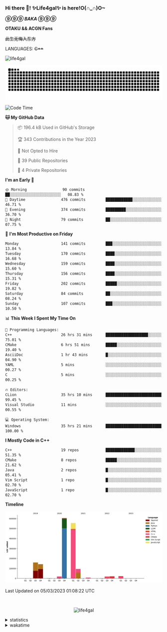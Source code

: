 ### Hi there 👋! ✨Life4gal✨ is here!O(∩_∩)O~

_**⑨⑨⑨ BAKA ⑨⑨⑨**_

**OTAKU && ACGN Fans**

~~此生无悔入东方~~

LANGUAGES: ~~C++~~

<p align="left"> <img src="https://komarev.com/ghpvc/?username=life4gal&label=Profile%20views&color=0e75b6&style=flat" alt="life4gal" /> </p>

![github contribution grid snake animation](https://raw.githubusercontent.com/Life4gal/Life4gal/snake_branch/github-contribution-grid-snake.svg)

<!--START_SECTION:waka-->
![Code Time](http://img.shields.io/badge/Code%20Time-2%2C868%20hrs%2024%20mins-blue)

**🐱 My GitHub Data** 

> 📦 196.4 kB Used in GitHub's Storage 
 > 
> 🏆 343 Contributions in the Year 2023
 > 
> 🚫 Not Opted to Hire
 > 
> 📜 39 Public Repositories 
 > 
> 🔑 4 Private Repositories 
 > 
**I'm an Early 🐤** 

```text
🌞 Morning                90 commits          ██░░░░░░░░░░░░░░░░░░░░░░░   08.83 % 
🌆 Daytime                476 commits         ████████████░░░░░░░░░░░░░   46.71 % 
🌃 Evening                374 commits         █████████░░░░░░░░░░░░░░░░   36.70 % 
🌙 Night                  79 commits          ██░░░░░░░░░░░░░░░░░░░░░░░   07.75 % 
```
📅 **I'm Most Productive on Friday** 

```text
Monday                   141 commits         ███░░░░░░░░░░░░░░░░░░░░░░   13.84 % 
Tuesday                  170 commits         ████░░░░░░░░░░░░░░░░░░░░░   16.68 % 
Wednesday                159 commits         ████░░░░░░░░░░░░░░░░░░░░░   15.60 % 
Thursday                 156 commits         ████░░░░░░░░░░░░░░░░░░░░░   15.31 % 
Friday                   202 commits         █████░░░░░░░░░░░░░░░░░░░░   19.82 % 
Saturday                 84 commits          ██░░░░░░░░░░░░░░░░░░░░░░░   08.24 % 
Sunday                   107 commits         ███░░░░░░░░░░░░░░░░░░░░░░   10.50 % 
```


📊 **This Week I Spent My Time On** 

```text
💬 Programming Languages: 
C++                      26 hrs 31 mins      ███████████████████░░░░░░   75.01 % 
CMake                    6 hrs 51 mins       █████░░░░░░░░░░░░░░░░░░░░   19.40 % 
AsciiDoc                 1 hr 43 mins        █░░░░░░░░░░░░░░░░░░░░░░░░   04.90 % 
YAML                     5 mins              ░░░░░░░░░░░░░░░░░░░░░░░░░   00.27 % 
C                        5 mins              ░░░░░░░░░░░░░░░░░░░░░░░░░   00.25 % 

🔥 Editors: 
CLion                    35 hrs 10 mins      █████████████████████████   99.45 % 
Visual Studio            11 mins             ░░░░░░░░░░░░░░░░░░░░░░░░░   00.55 % 

💻 Operating System: 
Windows                  35 hrs 21 mins      █████████████████████████   100.00 % 
```

**I Mostly Code in C++** 

```text
C++                      19 repos            █████████████░░░░░░░░░░░░   51.35 % 
CMake                    8 repos             █████░░░░░░░░░░░░░░░░░░░░   21.62 % 
Java                     2 repos             █░░░░░░░░░░░░░░░░░░░░░░░░   05.41 % 
Vim Script               1 repo              █░░░░░░░░░░░░░░░░░░░░░░░░   02.70 % 
JavaScript               1 repo              █░░░░░░░░░░░░░░░░░░░░░░░░   02.70 % 
```



**Timeline**

![Lines of Code chart](https://raw.githubusercontent.com/Life4gal/Life4gal/main/assets/bar_graph.png)


 Last Updated on 05/03/2023 01:08:22 UTC
<!--END_SECTION:waka-->

<img src="https://wakatime.com/share/@Life4gal/86c21846-f841-4004-aed1-e1165eb797d6.svg?sanitize=true" alt=""/>

<p align="center"> <img src="./images/⑨.jpg" alt="life4gal" /> </p>

<details>
	<summary>statistics</summary>
	<img src="https://github-profile-trophy.vercel.app/?username=life4gal" alt=""/>
	<img src="https://github-readme-stats.life4gal.vercel.app/api/top-langs/?username=Life4gal&hide=html&show_icons=true&theme=synthwave&cache_seconds=1800" alt=""/>
	<img src="https://github-readme-stats.life4gal.vercel.app/api?username=Life4gal&show_icons=true&theme=synthwave&cache_seconds=1800" alt=""/>
</details>

<details>
	<summary>wakatime</summary>
	<img src="https://wakatime.com/share/@Life4gal/404666b2-d1ff-4388-94e0-a1935d341f14.svg?sanitize=true" alt=""/>
	<img src="https://wakatime.com/share/@Life4gal/972212ce-6084-4d98-a326-1997606ddf37.svg?sanitize=true" alt=""/>
	<img src="https://wakatime.com/share/@Life4gal/7ae4ead0-e1fd-412a-afcb-da977a5ae5e9.svg?sanitize=true" alt=""/>
</details>
